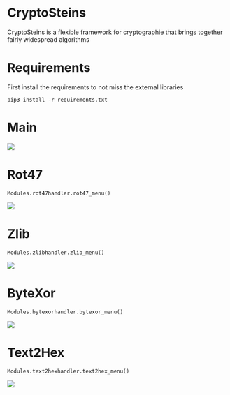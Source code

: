 # CryptoSteins
CryptoSteins is a flexible framework for cryptographie that brings together fairly widespread algorithms
# Requirements
First install the requirements to not miss the external libraries 
```python3
pip3 install -r requirements.txt
```
# Main
<img src="https://media.discordapp.net/attachments/768928242467340328/776620482979299328/unknown.png"><br/>
# Rot47
```python3
Modules.rot47handler.rot47_menu()
```
<img src="https://media.discordapp.net/attachments/768928242467340328/776624368251043850/Action_13-11-2020_02-42-09_1.gif"><br/>
# Zlib
```python3
Modules.zlibhandler.zlib_menu()
```
<img src="https://media.discordapp.net/attachments/768928242467340328/776628082073272350/Action_13-11-2020_02-56-13.gif?width=740&height=285"><br/>
# ByteXor
```python3
Modules.bytexorhandler.bytexor_menu()
```
<img src="https://media.discordapp.net/attachments/768928242467340328/776628842486956052/Action_13-11-2020_03-00-39.gif?width=740&height=285"><br/>
# Text2Hex
```python3
Modules.text2hexhandler.text2hex_menu()
```
<img src="https://media.discordapp.net/attachments/768928242467340328/776790198411067432/Action_13-11-2020_13-41-09.gif"><br/>
